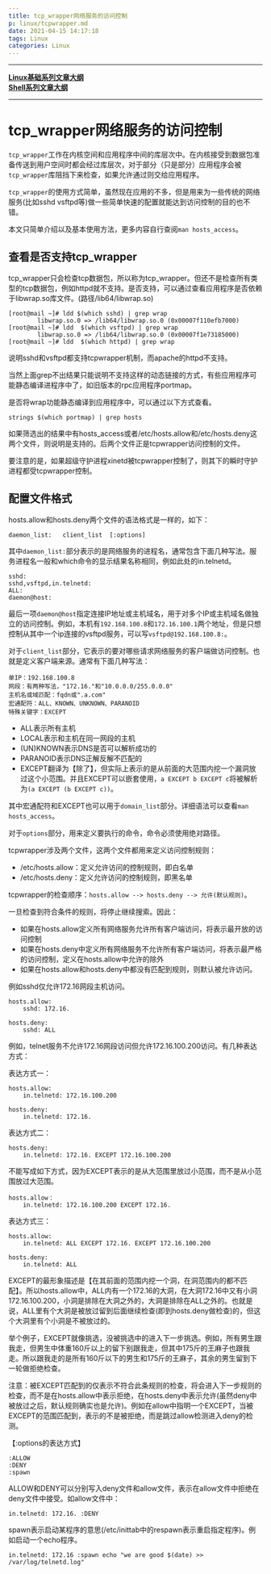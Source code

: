 ```yaml
---
title: tcp_wrapper网络服务的访问控制
p: linux/tcpwrapper.md
date: 2021-04-15 14:17:18
tags: Linux
categories: Linux
---
```


------

**[Linux基础系列文章大纲](/linux/index)**  
**[Shell系列文章大纲](/shell/index)**  

------

# tcp\_wrapper网络服务的访问控制

`tcp_wrapper`工作在内核空间和应用程序中间的库层次中。在内核接受到数据包准备传送到用户空间时都会经过库层次，对于部分（只是部分）应用程序会被`tcp_wrapper`库阻挡下来检查，如果允许通过则交给应用程序。

`tcp_wrapper`的使用方式简单，虽然现在应用的不多，但是用来为一些传统的网络服务(比如sshd vsftpd等)做一些简单快速的配置就能达到访问控制的目的也不错。

本文只简单介绍以及基本使用方法，更多内容自行查阅`man hosts_access`。

## 查看是否支持tcp\_wrapper

tcp\_wrapper只会检查tcp数据包，所以称为tcp\_wrapper。但还不是检查所有类型的tcp数据包，例如httpd就不支持。是否支持，可以通过查看应用程序是否依赖于libwrap.so库文件。(路径/lib64/libwrap.so)

```
[root@mail ~]# ldd $(which sshd) | grep wrap
        libwrap.so.0 => /lib64/libwrap.so.0 (0x00007f110efb7000)
[root@mail ~]# ldd  $(which vsftpd) | grep wrap    
        libwrap.so.0 => /lib64/libwrap.so.0 (0x00007f1e73185000)
[root@mail ~]# ldd  $(which httpd) | grep wrap
```

说明sshd和vsftpd都支持tcpwrapper机制，而apache的httpd不支持。

当然上面grep不出结果只能说明不支持这样的动态链接的方式，有些应用程序可能静态编译进程序中了，如旧版本的rpc应用程序portmap。

是否将wrap功能静态编译到应用程序中，可以通过以下方式查看。

```
strings $(which portmap) | grep hosts
```

如果筛选出的结果中有hosts\_access或者/etc/hosts.allow和/etc/hosts.deny这两个文件，则说明是支持的。后两个文件正是tcpwrapper访问控制的文件。

要注意的是，如果超级守护进程xinetd被tcpwrapper控制了，则其下的瞬时守护进程都受tcpwrapper控制。

## 配置文件格式

hosts.allow和hosts.deny两个文件的语法格式是一样的，如下：

```
daemon_list:   client_list  [:options]
```

其中`daemon_list:`部分表示的是网络服务的进程名，通常包含下面几种写法。服务进程名一般和which命令的显示结果名称相同，例如此处的in.telnetd。

```
sshd:
sshd,vsftpd,in.telnetd:
ALL:
daemon@host:
```

最后一项`daemon@host`指定连接IP地址或主机域名，用于对多个IP或主机域名做独立的访问控制。例如，本机有`192.168.100.8`和`172.16.100.1`两个地址，但是只想控制从其中一个ip连接的vsftpd服务，可以写`vsftpd@192.168.100.8:`。

对于`client_list`部分，它表示的要对哪些请求网络服务的客户端做访问控制。也就是定义客户端来源。通常有下面几种写法：

```
单IP：192.168.100.8
网段：有两种写法，"172.16."和"10.0.0.0/255.0.0.0"
主机名或域匹配：fqdn或".a.com"
宏通配符：ALL、KNOWN、UNKNOWN、PARANOID
特殊关键字：EXCEPT
```

- ALL表示所有主机
- LOCAL表示和主机在同一网段的主机
- (UN)KNOWN表示DNS是否可以解析成功的
- PARANOID表示DNS正解反解不匹配的
- EXCEPT翻译为【除了】，但实际上表示的是从前面的大范围内挖一个漏洞放过这个小范围。并且EXCEPT可以嵌套使用，`a EXCEPT b EXCEPT c`将被解析为`(a EXCEPT (b EXCEPT c))`。

其中宏通配符和EXCEPT也可以用于`domain_list`部分。详细语法可以查看`man hosts_access`。

对于`options`部分，用来定义要执行的命令，命令必须使用绝对路径。

tcpwrapper涉及两个文件，这两个文件都用来定义访问控制规则：

- /etc/hosts.allow：定义允许访问的控制规则，即白名单
- /etc/hosts.deny：定义允许访问的控制规则，即黑名单  

tcpwrapper的检查顺序：`hosts.allow --> hosts.deny --> 允许(默认规则)`。

一旦检查到符合条件的规则，将停止继续搜索。因此：

- 如果在hosts.allow定义所有网络服务允许所有客户端访问，将表示最开放的访问控制
- 如果在hosts.deny中定义所有网络服务不允许所有客户端访问，将表示最严格的访问控制，定义在hosts.allow中允许的除外
- 如果在hosts.allow和hosts.deny中都没有匹配到规则，则默认被允许访问。

例如sshd仅允许172.16网段主机访问。

```
hosts.allow:
    sshd: 172.16.

hosts.deny:
    sshd: ALL
```

例如，telnet服务不允许172.16网段访问但允许172.16.100.200访问。有几种表达方式：

表达方式一：

```
hosts.allow:
    in.telnetd: 172.16.100.200

hosts.deny:
    in.telnetd: 172.16.
```

表达方式二：

```
hosts.deny:
    in.telnetd: 172.16. EXCEPT 172.16.100.200
```

不能写成如下方式，因为EXCEPT表示的是从大范围里放过小范围，而不是从小范围放过大范围。

```
hosts.allow：
    in.telnetd: 172.16.100.200 EXCEPT 172.16.
```

表达方式三：

```
hosts.allow:
    in.telnetd: ALL EXCEPT 172.16. EXCEPT 172.16.100.200
    
hosts.deny:
    in.telnetd: ALL
```

EXCEPT的最形象描述是【在其前面的范围内挖一个洞，在洞范围内的都不匹配】。所以hosts.allow中，ALL内有一个172.16的大洞，在大洞172.16中又有小洞172.16.100.200，小洞是排除在大洞之外的，大洞是排除在ALL之外的。也就是说，ALL里有个大洞是被放过留到后面继续检查(即到hosts.deny做检查)的，但这个大洞里有个小洞是不被放过的。

举个例子，EXCEPT就像挑选，没被挑选中的进入下一步挑选。例如，所有男生跟我走，但男生中体重160斤以上的留下别跟我走，但其中175斤的王麻子也跟我走。所以跟我走的是所有160斤以下的男生和175斤的王麻子，其余的男生留到下一轮做拒绝检查。

注意：被EXCEPT匹配到的仅表示不符合此条规则的检查，将会进入下一步规则的检查，而不是在hosts.allow中表示拒绝，在hosts.deny中表示允许(虽然deny中被放过之后，默认规则确实也是允许)。例如在allow中指明一个EXCEPT，当被EXCEPT的范围匹配到，表示的不是被拒绝，而是跳过allow检测进入deny的检测。

【:options的表达方式】

```
:ALLOW
:DENY
:spawn
```

ALLOW和DENY可以分别写入deny文件和allow文件，表示在allow文件中拒绝在deny文件中接受。如allow文件中：

```
in.telnetd: 172.16. :DENY
```

spawn表示启动某程序的意思(/etc/inittab中的respawn表示重启指定程序)。例如启动一个echo程序。

```
in.telnetd: 172.16 :spawn echo "we are good $(date) >> /var/log/telnetd.log"
```

